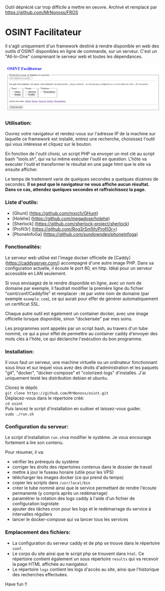 Outil déprécié car trop difficile a mettre en oeuvre. Archivé et remplacé par https://github.com/MrNonoss/FROS

# OSINT Facilitateur
Il s'agit uniquement d'un framework destiné à rendre disponible en web des outils d'OSINT disponibles en ligne de commande, sur un serveur.
C'est un "All-In-One" comprenant le serveur web et toutes les dépendances.

![](osint-f.PNG)

### Utilisation:
Ouvrez votre navigateur et rendez-vous sur l'adresse IP de la machine sur laquelle ce framework est installé, entrez une recherche, choisissez l'outil qui vous intéresse et cliquez sur le bouton.

En fonction de l'outil choisi, un script PHP va envoyer un mot clé au script bash "tools.sh", qui va lui même exécuter l'outil en question.
L'hôte va executer l'outil et transformer le résultat en une page html que le site va ensuite afficher.

Le temps de traitement varie de quelques secondes a quelques dizaines de secondes. **Il se peut que le navigateur ne vous affiche aucun résultat. Dans ce cas, attendez quelques secondes et raffraichissez la page.**

### Liste d'outils:
* [Ghunt] (https://github.com/mxrch/GHunt)
* [Holehe] (https://github.com/megadose/holehe)
* [Sherlock] (https://github.com/sherlock-project/sherlock)
* [Profil3r] (https://github.com/Rog3rSm1th/Profil3r=)
* [PhoneInfoGa] (https://github.com/sundowndev/phoneinfoga)

### Fonctionalités:
Le serveur web utilisé est l'image docker officielle de [Caddy] (https://caddyserver.com/) accompagné d'une autre image PHP. Dans sa configuration actuelle, il écoute le port 80, en http. Idéal pour un serveur accessible en LAN seulement.

Si vous envisagez de le rendre disponible en ligne, avec un nom de domaine par exemple, il faudrait modifier la première ligne du fichier "osint/conf/Caddyfile" et remplacer ```:80``` par votre nom de domaine (par exemple ```exemple.com```), ce qui aurait pour effer de générer automatiquement un certificat SSL.

Chaque autre outil est également un container docker, avec une image officielle lorsque disponible, sinon "dockerisée" par mes soins.

Les programmes sont appelés par un script bash, au travers d'un tube nommé, ce qui a pour effet de permettre au container caddy d'envoyer des mots clés à l'hôte, ce qui déclanche l'exécution du bon programme.

### Installation:
Il vous faut un serveur, une machine virtuelle ou un ordinateur fonctionnant sous linux et sur lequel vous avez des droits d'administration et les paquets "git", "docker", "docker-compose" et "colorized-logs" d'installés. J'ai uniquement testé les distribution debian et ubuntu.

Clonez le dépôt:  <br>
```git clone https://github.com/MrNonoss/osint.git``` <br>
Déplacez-vous dans le répertoire créé: <br>
```cd osint``` <br>
Puis lancez le script d'installation en sudoer et laissez-vous guider. <br>
```sudo ./run.sh``` <br>

### Configuration du serveur:
Le script d'installation ```run.sh```va modifier le système. Je vous encourage fortement a lire son contenu.

Pour résumer, il va: <br>
* vérifier les prérequis du système
* corriger les droits des répertoires contenus dans le dossier de travail
* mettre à jour le fuseau horaire (utile pour les VPS)
* télécharger les images docker (ce qui prend du temps)
* copier les scripts dans ```/usr/local/bin```
* créer le tube nommé ainsi que le service permettant de rendre l'écoute permanente (y compris après un redémarrage)
* paramétrer la rotation des logs caddy à l'aide d'un fichier de configuration logrotate
* ajouter des tâches cron pour les logs et le redémarrage du service à intervalles réguliers
* lancer le docker-compose qui va lancer tous les services

### Emplacement des fichiers:
* La configuration du serveur caddy et de php se trouve dans le répertoire ```conf```.
* Le corps du site ainsi que le script php se trouvent dans ```html```. Ce répertoire contient également un sous répertoire ```results``` qui va recevoir la page HTML affichée au navigateur.
* Le répertoire ```logs``` contient les logs d'accès au site, ainsi que l'historique des recherches effectuées.

Have fun !!

